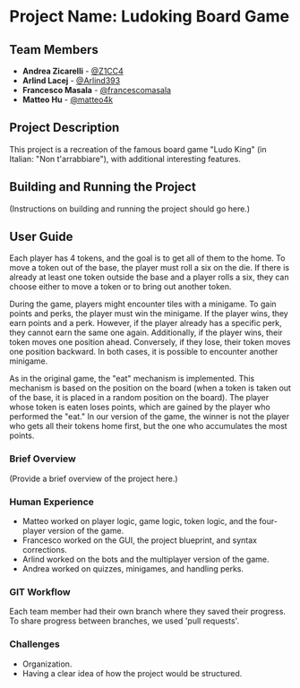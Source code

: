 # Project Name: Ludoking Board Game

## Team Members

- **Andrea Zicarelli** - [@Z1CC4](https://github.com/Z1CC4)
- **Arlind Lacej** - [@Arlind393](https://github.com/Arlind393)
- **Francesco Masala** - [@francescomasala](https://github.com/francescomasala)
- **Matteo Hu** - [@matteo4k](https://github.com/matteo4k)

## Project Description

This project is a recreation of the famous board game "Ludo King" (in Italian: "Non t'arrabbiare"), with additional interesting features.

## Building and Running the Project

(Instructions on building and running the project should go here.)

## User Guide

Each player has 4 tokens, and the goal is to get all of them to the home. To move a token out of the base, the player must roll a six on the die. If there is already at least one token outside the base and a player rolls a six, they can choose either to move a token or to bring out another token.

During the game, players might encounter tiles with a minigame. To gain points and perks, the player must win the minigame. If the player wins, they earn points and a perk. However, if the player already has a specific perk, they cannot earn the same one again. Additionally, if the player wins, their token moves one position ahead. Conversely, if they lose, their token moves one position backward. In both cases, it is possible to encounter another minigame.

As in the original game, the "eat" mechanism is implemented. This mechanism is based on the position on the board (when a token is taken out of the base, it is placed in a random position on the board). The player whose token is eaten loses points, which are gained by the player who performed the "eat." In our version of the game, the winner is not the player who gets all their tokens home first, but the one who accumulates the most points.

### Brief Overview

(Provide a brief overview of the project here.)

### Human Experience

- Matteo worked on player logic, game logic, token logic, and the four-player version of the game.
- Francesco worked on the GUI, the project blueprint, and syntax corrections.
- Arlind worked on the bots and the multiplayer version of the game.
- Andrea worked on quizzes, minigames, and handling perks.

### GIT Workflow

Each team member had their own branch where they saved their progress. To share progress between branches, we used 'pull requests'.

### Challenges

- Organization.
- Having a clear idea of how the project would be structured.
